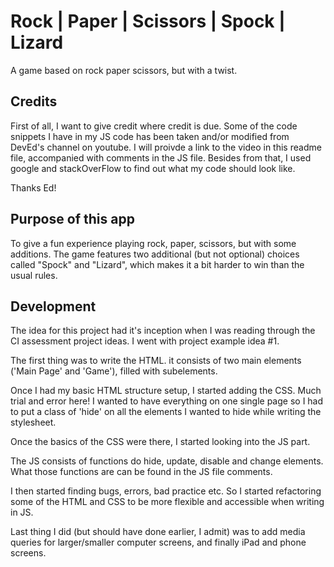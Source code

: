 # Rock | Paper | Scissors | Spock | Lizard

A game based on rock paper scissors, but with a twist.

## Credits

First of all, I want to give credit where credit is due. Some of the code snippets I have in my JS code has been taken and/or modified from DevEd's channel on youtube.
I will proivde a link to the video in this readme file, accompanied with comments in the JS file.
Besides from that, I used google and stackOverFlow to find out what my code should look like.

Thanks Ed!

## Purpose of this app

To give a fun experience playing rock, paper, scissors, but with some additions.
The game features two additional (but not optional) choices called "Spock" and "Lizard", which makes it a bit harder to win than the usual rules.

## Development

The idea for this project had it's inception when I was reading through the CI assessment project ideas. I went with project example idea #1.

The first thing was to write the HTML.
it consists of two main elements ('Main Page' and 'Game'), filled with subelements.

Once I had my basic HTML structure setup, I started adding the CSS. Much trial and error here!
I wanted to have everything on one single page so I had to put a class of 'hide' on all the elements I wanted to hide while writing the stylesheet.

Once the basics of the CSS were there, I started looking into the JS part.

The JS consists of functions do hide, update, disable and change elements.
What those functions are can be found in the JS file comments.

I then started finding bugs, errors, bad practice etc. So I started refactoring some of the HTML and CSS to be more flexible and accessible when writing in JS.

Last thing I did (but should have done earlier, I admit) was to add media queries for larger/smaller computer screens, and finally iPad and phone screens.
